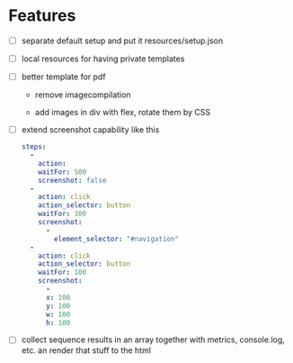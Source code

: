 # Features

* [ ] separate default setup and put it resources/setup.json

* [ ] local resources for having private templates

* [ ] better template for pdf
    
    * remove imagecompilation
    
    * add images in div with flex, rotate them by CSS

* [ ] extend screenshot capability like this
  ```yaml
  steps:
    -
      action: 
      waitFor: 500
      screenshot: false
    -
      action: click
      action_selector: button
      waitFor: 100
      screenshot: 
        -
          element_selector: "#navigation"
    -
      action: click
      action_selector: button
      waitFor: 100
      screenshot:
        -
        x: 100
        y: 100
        w: 100
        h: 100
  ```
  
* [ ] collect sequence results in an array together with metrics, console.log, etc. an render that stuff to the html